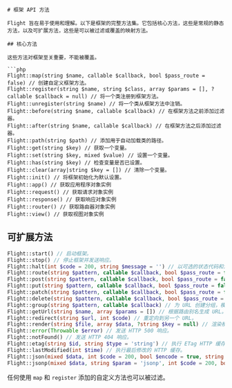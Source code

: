 ```zh
# 框架 API 方法

Flight 旨在易于使用和理解。以下是框架的完整方法集。它包括核心方法，这些是常规的静态方法，以及可扩展方法，这些是可以被过滤或覆盖的映射方法。

## 核心方法

这些方法对框架至关重要，不能被覆盖。

```php
Flight::map(string $name, callable $callback, bool $pass_route = false) // 创建自定义框架方法。
Flight::register(string $name, string $class, array $params = [], ?callable $callback = null) // 将一个类注册到框架方法。
Flight::unregister(string $name) // 将一个类从框架方法中注销。
Flight::before(string $name, callable $callback) // 在框架方法之前添加过滤器。
Flight::after(string $name, callable $callback) // 在框架方法之后添加过滤器。
Flight::path(string $path) // 添加用于自动加载类的路径。
Flight::get(string $key) // 获取一个变量。
Flight::set(string $key, mixed $value) // 设置一个变量。
Flight::has(string $key) // 检查变量是否已设置。
Flight::clear(array|string $key = []) // 清除一个变量。
Flight::init() // 将框架初始化为默认设置。
Flight::app() // 获取应用程序对象实例
Flight::request() // 获取请求对象实例
Flight::response() // 获取响应对象实例
Flight::router() // 获取路由器对象实例
Flight::view() // 获取视图对象实例
```

## 可扩展方法

```php
Flight::start() // 启动框架。
Flight::stop() // 停止框架并发送响应。
Flight::halt(int $code = 200, string $message = '') // 以可选的状态代码和消息停止框架。
Flight::route(string $pattern, callable $callback, bool $pass_route = false, string $alias = '') // 将 URL 模式映射到回调。
Flight::post(string $pattern, callable $callback, bool $pass_route = false, string $alias = '') // 将 POST 请求 URL 模式映射到回调。
Flight::put(string $pattern, callable $callback, bool $pass_route = false, string $alias = '') // 将 PUT 请求 URL 模式映射到回调。
Flight::patch(string $pattern, callable $callback, bool $pass_route = false, string $alias = '') // 将 PATCH 请求 URL 模式映射到回调。
Flight::delete(string $pattern, callable $callback, bool $pass_route = false, string $alias = '') // 将 DELETE 请求 URL 模式映射到回调。
Flight::group(string $pattern, callable $callback) // 为 URL 创建分组，模式必须是字符串。
Flight::getUrl(string $name, array $params = []) // 根据路由别名生成 URL。
Flight::redirect(string $url, int $code) // 重定向到另一个 URL。
Flight::render(string $file, array $data, ?string $key = null) // 渲染模板文件。
Flight::error(Throwable $error) // 发送 HTTP 500 响应。
Flight::notFound() // 发送 HTTP 404 响应。
Flight::etag(string $id, string $type = 'string') // 执行 ETag HTTP 缓存。
Flight::lastModified(int $time) // 执行最后修改的 HTTP 缓存。
Flight::json(mixed $data, int $code = 200, bool $encode = true, string $charset = 'utf8', int $option) // 发送 JSON 响应。
Flight::jsonp(mixed $data, string $param = 'jsonp', int $code = 200, bool $encode = true, string $charset = 'utf8', int $option) // 发送 JSONP 响应。
```

任何使用 `map` 和 `register` 添加的自定义方法也可以被过滤。
``` 